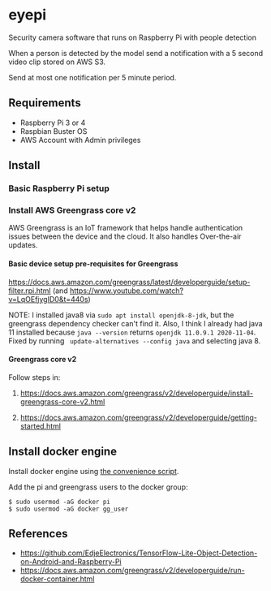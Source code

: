 # eyepi

Security camera software that runs on Raspberry Pi with people detection

When a person is detected by the model send a notification with a 5 second video clip stored on AWS S3.

Send at most one notification per 5 minute period.

## Requirements

* Raspberry Pi 3 or 4
* Raspbian Buster OS
* AWS Account with Admin privileges

## Install

### Basic Raspberry Pi setup

### Install AWS Greengrass core v2

AWS Greengrass is an IoT framework that helps handle authentication issues between the device and the cloud.  It also handles Over-the-air updates.

#### Basic device setup pre-requisites for Greengrass

https://docs.aws.amazon.com/greengrass/latest/developerguide/setup-filter.rpi.html (and https://www.youtube.com/watch?v=LqOEfjygID0&t=440s)

NOTE: I installed java8 via `sudo apt install openjdk-8-jdk`, but the greengrass dependency checker can't find it.  Also, I think I already had java 11 installed because `java --version` returns `openjdk 11.0.9.1 2020-11-04`.  Fixed by running ` update-alternatives --config java` and selecting java 8.

#### Greengrass core v2

Follow steps in:

1. https://docs.aws.amazon.com/greengrass/v2/developerguide/install-greengrass-core-v2.html

1. https://docs.aws.amazon.com/greengrass/v2/developerguide/getting-started.html

## Install docker engine

Install docker engine using [the convenience script](https://docs.docker.com/engine/install/debian/#install-using-the-convenience-script).

Add the pi and greengrass users to the docker group:

```
$ sudo usermod -aG docker pi
$ sudo usermod -aG docker gg_user
```

## References

* https://github.com/EdjeElectronics/TensorFlow-Lite-Object-Detection-on-Android-and-Raspberry-Pi
* https://docs.aws.amazon.com/greengrass/v2/developerguide/run-docker-container.html
